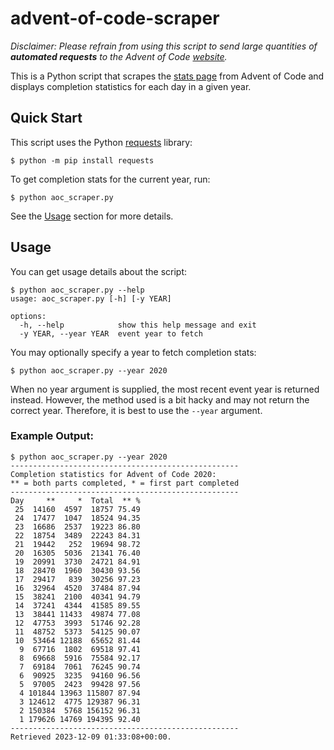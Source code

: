 # advent-of-code-scraper

*Disclaimer: Please refrain from using this script to send large quantities of **automated requests** to the Advent of Code [website](https://adventofcode.com).*

This is a Python script that scrapes the [stats page](https://adventofcode.com/2023/stats) from Advent of Code and displays completion statistics for each day in a given year.

## Quick Start

This script uses the Python [requests](https://pypi.org/project/requests/) library:

```
$ python -m pip install requests
```

To get completion stats for the current year, run:

```
$ python aoc_scraper.py
```

See the [Usage](#usage) section for more details.

## Usage

You can get usage details about the script:

```
$ python aoc_scraper.py --help
usage: aoc_scraper.py [-h] [-y YEAR]

options:
  -h, --help            show this help message and exit
  -y YEAR, --year YEAR  event year to fetch
```

You may optionally specify a year to fetch completion stats:

```
$ python aoc_scraper.py --year 2020
```

When no year argument is supplied, the most recent event year is returned instead. However, the method used is a bit hacky and may not return the correct year. Therefore, it is best to use the `--year` argument.

### Example Output:

```
$ python aoc_scraper.py --year 2020
---------------------------------------------------
Completion statistics for Advent of Code 2020:
** = both parts completed, * = first part completed
---------------------------------------------------
Day     **     *  Total  ** %
 25  14160  4597  18757 75.49
 24  17477  1047  18524 94.35
 23  16686  2537  19223 86.80
 22  18754  3489  22243 84.31
 21  19442   252  19694 98.72
 20  16305  5036  21341 76.40
 19  20991  3730  24721 84.91
 18  28470  1960  30430 93.56
 17  29417   839  30256 97.23
 16  32964  4520  37484 87.94
 15  38241  2100  40341 94.79
 14  37241  4344  41585 89.55
 13  38441 11433  49874 77.08
 12  47753  3993  51746 92.28
 11  48752  5373  54125 90.07
 10  53464 12188  65652 81.44
  9  67716  1802  69518 97.41
  8  69668  5916  75584 92.17
  7  69184  7061  76245 90.74
  6  90925  3235  94160 96.56
  5  97005  2423  99428 97.56
  4 101844 13963 115807 87.94
  3 124612  4775 129387 96.31
  2 150384  5768 156152 96.31
  1 179626 14769 194395 92.40
---------------------------------------------------
Retrieved 2023-12-09 01:33:08+00:00.
```

